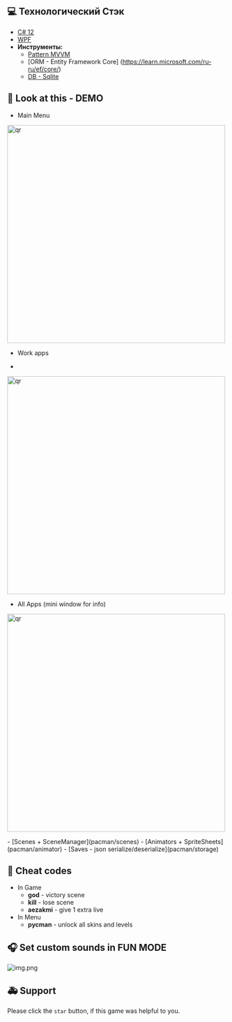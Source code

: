 ## 💻 Технологический Стэк
- [C# 12](https://learn.microsoft.com/ru-ru/dotnet/csharp/whats-new/csharp-12)
- [WPF](https://learn.microsoft.com/ru-ru/dotnet/desktop/wpf/overview/?view=netdesktop-8.0)
- **Инструменты:**
  - [Pattern MVVM](https://learn.microsoft.com/ru-ru/dotnet/architecture/maui/mvvm)
  - [ORM - Entity Framework Core] (https://learn.microsoft.com/ru-ru/ef/core/)
  - [DB - Sqlite](https://sqlite.org)
    
## 👀 Look at this - DEMO

- Main Menu
<p align="left">
 <img width="500px" src="https://i.imgur.com/IcHmn3c.jpeg" alt="qr"/>
</p>

- Work apps
-  <p align="left">
 <img width="500px" src="https://i.imgur.com/CsUdz2l.jpeg" alt="qr"/>
  </p>
  
- All Apps (mini window for info)
  <p align="left">
 <img width="500px" src="https://i.imgur.com/EJiSyII.jpeg" alt="qr"/>
  </p>
- [Scenes + SceneManager](pacman/scenes)
- [Animators + SpriteSheets](pacman/animator)
- [Saves - json serialize/deserialize](pacman/storage)

## 💾 Cheat codes
- In Game
  - **god** - victory scene
  - **kill** - lose scene
  - **aezakmi** - give 1 extra live
- In Menu
  - **pycman** - unlock all skins and levels

## 🎧 Set custom sounds in FUN MODE
![img.png](assets/fun_mode.png)

## 🚑 Support 
Please click the `star` button, if this game was helpful to you.
